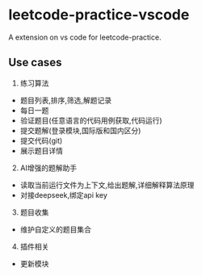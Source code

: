 # leetcode-practice-vscode

A extension on vs code for leetcode-practice.

## Use cases

1. 练习算法
- 题目列表,排序,筛选,解题记录
- 每日一题
- 验证题目(任意语言的代码用例获取,代码运行)
- 提交题解(登录模块,国际版和国内区分)
- 提交代码(git)
- 展示题目详情
2. AI增强的题解助手
- 读取当前运行文件为上下文,给出题解,详细解释算法原理
- 对接deepseek,绑定api key
3. 题目收集
- 维护自定义的题目集合
4. 插件相关
- 更新模块
